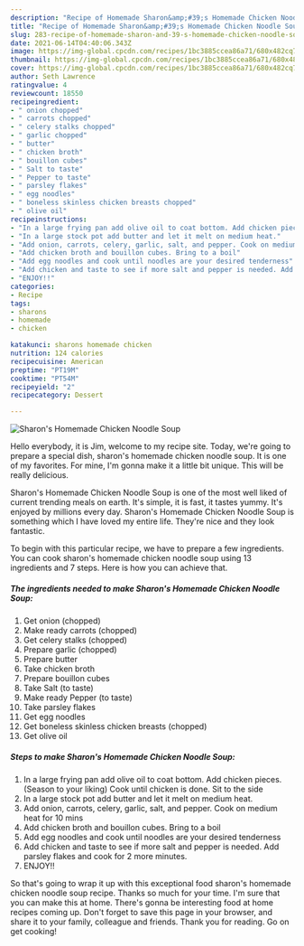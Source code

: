 ```yaml
---
description: "Recipe of Homemade Sharon&amp;#39;s Homemade Chicken Noodle Soup"
title: "Recipe of Homemade Sharon&amp;#39;s Homemade Chicken Noodle Soup"
slug: 283-recipe-of-homemade-sharon-and-39-s-homemade-chicken-noodle-soup
date: 2021-06-14T04:40:06.343Z
image: https://img-global.cpcdn.com/recipes/1bc3885ccea86a71/680x482cq70/sharons-homemade-chicken-noodle-soup-recipe-main-photo.jpg
thumbnail: https://img-global.cpcdn.com/recipes/1bc3885ccea86a71/680x482cq70/sharons-homemade-chicken-noodle-soup-recipe-main-photo.jpg
cover: https://img-global.cpcdn.com/recipes/1bc3885ccea86a71/680x482cq70/sharons-homemade-chicken-noodle-soup-recipe-main-photo.jpg
author: Seth Lawrence
ratingvalue: 4
reviewcount: 18550
recipeingredient:
- " onion chopped"
- " carrots chopped"
- " celery stalks chopped"
- " garlic chopped"
- " butter"
- " chicken broth"
- " bouillon cubes"
- " Salt to taste"
- " Pepper to taste"
- " parsley flakes"
- " egg noodles"
- " boneless skinless chicken breasts chopped"
- " olive oil"
recipeinstructions:
- "In a large frying pan add olive oil to coat bottom. Add chicken pieces. (Season to your liking) Cook until chicken is done. Sit to the side"
- "In a large stock pot add butter and let it melt on medium heat."
- "Add onion, carrots, celery, garlic, salt, and pepper. Cook on medium heat for 10 mins"
- "Add chicken broth and bouillon cubes. Bring to a boil"
- "Add egg noodles and cook until noodles are your desired tenderness"
- "Add chicken and taste to see if more salt and pepper is needed. Add parsley flakes and cook for 2 more minutes."
- "ENJOY!!"
categories:
- Recipe
tags:
- sharons
- homemade
- chicken

katakunci: sharons homemade chicken 
nutrition: 124 calories
recipecuisine: American
preptime: "PT19M"
cooktime: "PT54M"
recipeyield: "2"
recipecategory: Dessert

---
```



![Sharon&#39;s Homemade Chicken Noodle Soup](https://img-global.cpcdn.com/recipes/1bc3885ccea86a71/680x482cq70/sharons-homemade-chicken-noodle-soup-recipe-main-photo.jpg)

Hello everybody, it is Jim, welcome to my recipe site. Today, we're going to prepare a special dish, sharon&#39;s homemade chicken noodle soup. It is one of my favorites. For mine, I'm gonna make it a little bit unique. This will be really delicious.



Sharon&#39;s Homemade Chicken Noodle Soup is one of the most well liked of current trending meals on earth. It's simple, it is fast, it tastes yummy. It's enjoyed by millions every day. Sharon&#39;s Homemade Chicken Noodle Soup is something which I have loved my entire life. They're nice and they look fantastic.


To begin with this particular recipe, we have to prepare a few ingredients. You can cook sharon&#39;s homemade chicken noodle soup using 13 ingredients and 7 steps. Here is how you can achieve that.

<!--inarticleads1-->

##### The ingredients needed to make Sharon&#39;s Homemade Chicken Noodle Soup:

1. Get  onion (chopped)
1. Make ready  carrots (chopped)
1. Get  celery stalks (chopped)
1. Prepare  garlic (chopped)
1. Prepare  butter
1. Take  chicken broth
1. Prepare  bouillon cubes
1. Take  Salt (to taste)
1. Make ready  Pepper (to taste)
1. Take  parsley flakes
1. Get  egg noodles
1. Get  boneless skinless chicken breasts (chopped)
1. Get  olive oil




<!--inarticleads2-->

##### Steps to make Sharon&#39;s Homemade Chicken Noodle Soup:

1. In a large frying pan add olive oil to coat bottom. Add chicken pieces. (Season to your liking) Cook until chicken is done. Sit to the side
1. In a large stock pot add butter and let it melt on medium heat.
1. Add onion, carrots, celery, garlic, salt, and pepper. Cook on medium heat for 10 mins
1. Add chicken broth and bouillon cubes. Bring to a boil
1. Add egg noodles and cook until noodles are your desired tenderness
1. Add chicken and taste to see if more salt and pepper is needed. Add parsley flakes and cook for 2 more minutes.
1. ENJOY!!




So that's going to wrap it up with this exceptional food sharon&#39;s homemade chicken noodle soup recipe. Thanks so much for your time. I'm sure that you can make this at home. There's gonna be interesting food at home recipes coming up. Don't forget to save this page in your browser, and share it to your family, colleague and friends. Thank you for reading. Go on get cooking!
